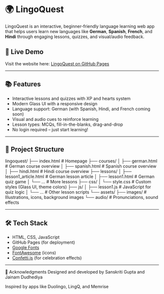 # 🌍 LingoQuest

LingoQuest is an interactive, beginner-friendly language learning web app that helps users learn new languages like **German**, **Spanish**, **French**, and **Hindi** through engaging lessons, quizzes, and visual/audio feedback.

## 🔗 Live Demo
Visit the website here: [LingoQuest on GitHub Pages](https://sanaryan175.github.io/LingoQuest/)

---

## 📚 Features

- Interactive lessons and quizzes with XP and hearts system
-  Modern Glass UI with a responsive design
-  Language support: German (with Spanish, Hindi, and French coming soon)
- Visual and audio cues to reinforce learning
- Lesson types: MCQs, fill-in-the-blanks, drag-and-drop
-  No login required – just start learning!

---

## 📁 Project Structure

lingoquest/
├── index.html # Homepage
├── courses/
│ ├── german.html # German course overview
│ ├── spanish.html # Spanish course overview
│ ├── hindi.html # Hindi course overview
├── lessons/
│ ├── lesson1_article.html # German lesson article
│ ├── lesson1.html # German quiz game
│ └── ... # More lessons
├── css/
│ └── style.css # Custom styles (Glass UI, theme colors)
├── js/
│ ├── lesson1.js # JavaScript for quiz logic
│ └── ... # Other lesson scripts
└── assets/
├── images/ # Illustrations, icons, background images
└── audio/ # Pronunciations, sound effects

---

## 🛠️ Tech Stack

- HTML, CSS, JavaScript
- GitHub Pages (for deployment)
- [Google Fonts](https://fonts.google.com/)
- [FontAwesome](https://fontawesome.com/) (icons)
- [Confetti.js](https://www.cssscript.com/confetti-falling-animation/) (for celebration effects)

---

🙌 Acknowledgments
Designed and developed by Sanskriti Gupta and Jainam Dudhediya

Inspired by apps like Duolingo, LingQ, and Memrise


